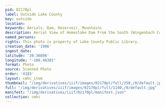 ```yaml
---
pid: 02170pl
label: Outside Lake County
key: outside
location: 
keywords: Aerials, Dam, Reservoir, Mountains
description: Aerial View of Homestake Dam From the South (Wingenbach Collection)
named_persons: 
rights: This photo is property of Lake County Public Library.
creation_date: '1966'
ingest_date: 
latitude: '39.36896'
longitude: "-106.46301"
format: Photo
source: Scanned Photo
order: '4183'
layout: cmhc_item
thumbnail: "/img/derivatives/iiif/images/02170pl/full/250,/0/default.jpg"
full: "/img/derivatives/iiif/images/02170pl/full/1140,/0/default.jpg"
manifest: "/img/derivatives/iiif/02170pl/manifest.json"
collection: cmhc
---
```

